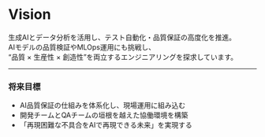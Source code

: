 # Vision

生成AIとデータ分析を活用し、テスト自動化・品質保証の高度化を推進。  
AIモデルの品質検証やMLOps運用にも挑戦し、  
“品質 × 生産性 × 創造性”を両立するエンジニアリングを探求しています。

---

### 将来目標
- AI品質保証の仕組みを体系化し、現場運用に組み込む  
- 開発チームとQAチームの垣根を越えた協働環境を構築  
- 「再現困難な不具合をAIで再現できる未来」を実現する
